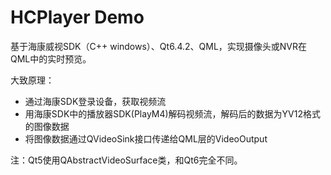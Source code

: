 # HCPlayer Demo

基于海康威视SDK（C++ windows）、Qt6.4.2、QML，实现摄像头或NVR在QML中的实时预览。

大致原理：
- 通过海康SDK登录设备，获取视频流
- 用海康SDK中的播放器SDK(PlayM4)解码视频流，解码后的数据为YV12格式的图像数据
- 将图像数据通过QVideoSink接口传递给QML层的VideoOutput

注：Qt5使用QAbstractVideoSurface类，和Qt6完全不同。